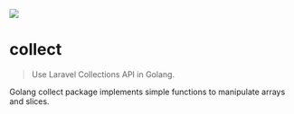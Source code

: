 
![](http://ww1.sinaimg.cn/large/7de3675bgy1fiqiueymyyj209305jabe.jpg)

# collect
 > Use Laravel Collections API in Golang.
 
 Golang collect package  implements simple functions to manipulate arrays and slices.
